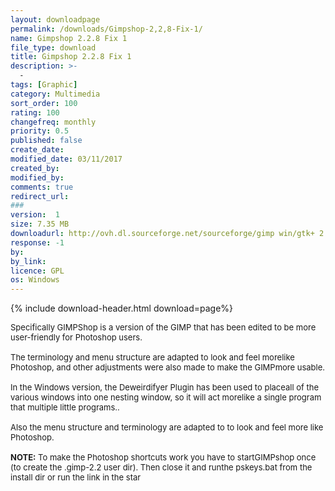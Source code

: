 ```yaml
---
layout: downloadpage
permalink: /downloads/Gimpshop-2,2,8-Fix-1/
name: Gimpshop 2.2.8 Fix 1
file_type: download
title: Gimpshop 2.2.8 Fix 1
description: >-
  -
tags: [Graphic]
category: Multimedia
sort_order: 100
rating: 100
changefreq: monthly
priority: 0.5
published: false
create_date: 
modified_date: 03/11/2017
created_by: 
modified_by: 
comments: true
redirect_url: 
### 
version:  1
size: 7.35 MB
downloadurl: http://ovh.dl.sourceforge.net/sourceforge/gimp win/gtk+ 2.6.9 setup.zip
response: -1
by: 
by_link: 
licence: GPL 
os: Windows
---
```


{% include download-header.html download=page%}

<p style="fix-download-text !important">
<p><font size="2"><p>Specifically GIMPShop is a version of the GIMP that has been edited to be more user-friendly for Photoshop users.<br />
<br />
The terminology and menu structure are adapted to look and feel morelike Photoshop, and other adjustments were also made to make the GIMPmore usable. <br />
<br />
In the Windows version, the Deweirdifyer Plugin has been used to placeall of the various windows into one nesting window, so it will act morelike a single program that multiple little programs.. <br />
<br />
Also the menu structure and terminology are adapted to to look and feel more like Photoshop.<br />
<br />
<strong>NOTE:</strong> To make the Photoshop shortcuts work you have to startGIMPshop once (to create the .gimp-2.2 user dir). Then close it and runthe pskeys.bat from the install dir or run the link in the star</p></p></p>
